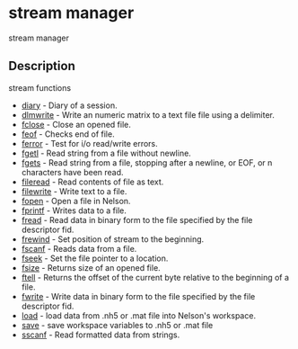 

# stream manager

stream manager

## Description
stream functions


* [diary](diary.md) - Diary of a session.
* [dlmwrite](dlmwrite.md) - Write an numeric matrix to a text file file using a delimiter.
* [fclose](fclose.md) - Close an opened file.
* [feof](feof.md) - Checks end of file.
* [ferror](ferror.md) - Test for i/o read/write errors.
* [fgetl](fgetl.md) - Read string from a file without newline.
* [fgets](fgets.md) - Read string from a file, stopping after a newline, or EOF, or n characters have been read.
* [fileread](fileread.md) - Read contents of file as text.
* [filewrite](filewrite.md) - Write text to a file.
* [fopen](fopen.md) - Open a file in Nelson.
* [fprintf](fprintf.md) - Writes data to a file.
* [fread](fread.md) - Read data in binary form to the file specified by the file descriptor fid.
* [frewind](frewind.md) - Set position of stream to the beginning.
* [fscanf](fscanf.md) - Reads data from a file.
* [fseek](fseek.md) - Set the file pointer to a location.
* [fsize](fsize.md) - Returns size of an opened file.
* [ftell](ftell.md) - Returns the offset of the current byte relative to the beginning of a file.
* [fwrite](fwrite.md) - Write data in binary form to the file specified by the file descriptor fid.
* [load](load.md) - load data from .nh5 or .mat file into Nelson's workspace.
* [save](save.md) - save workspace variables to .nh5 or .mat file
* [sscanf](sscanf.md) - Read formatted data from strings.



